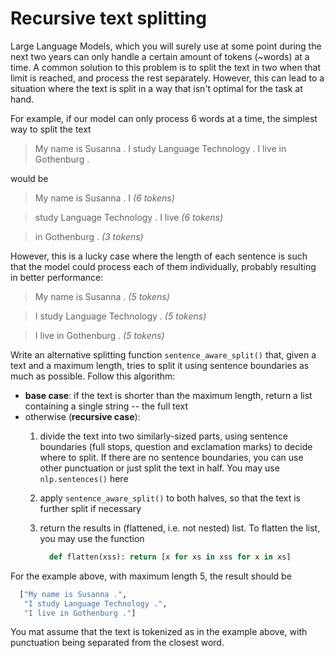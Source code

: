 # Recursive text splitting
Large Language Models, which you will surely use at some point during the next two years can only handle a certain amount of tokens (~words) at a time.
A common solution to this problem is to split the text in two when that limit is reached, and process the rest separately.
However, this can lead to a situation where the text is split in a way that isn't optimal for the task at hand. 

For example, if our model can only process 6 words at a time, the simplest way to split the text

> My name is Susanna . I study Language Technology . I live in Gothenburg .

would be

> My name is Susanna . I _(6 tokens)_

> study Language Technology . I live _(6 tokens)_

> in Gothenburg . _(3 tokens)_

However, this is a lucky case where the length of each sentence is such that the model could process each of them individually, probably resulting in better performance:

> My name is Susanna . _(5 tokens)_

> I study Language Technology . _(5 tokens)_

> I live in Gothenburg . _(5 tokens)_

Write an alternative splitting function `sentence_aware_split()` that, given a text and a maximum length, tries to split it using sentence boundaries as much as possible. 
Follow this algorithm:

- __base case__: if the text is shorter than the maximum length, return a list containing a single string -- the full text
- otherwise (__recursive case__):
  1. divide the text into two similarly-sized parts, using sentence boundaries (full stops, question and exclamation marks) to decide where to split. If there are no sentence boundaries, you can use other punctuation or just split the text in half. You may use `nlp.sentences()` here
  2. apply `sentence_aware_split()` to both halves, so that the text is further split if necessary
  3. return the results in (flattened, i.e. not nested) list. To flatten the list, you may use the function
      
      ```python
        def flatten(xss): return [x for xs in xss for x in xs]
      ```
  
For the example above, with maximum length 5, the result should be

```python
  ["My name is Susanna .", 
   "I study Language Technology .", 
   "I live in Gothenburg ."]
```

You mat assume that the text is tokenized as in the example above, with punctuation being separated from the closest word.